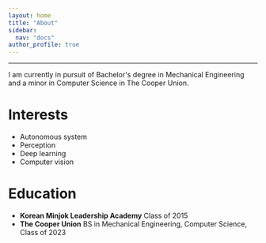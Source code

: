 ```yaml
---
layout: home
title: "About"
sidebar:
  nav: "docs"
author_profile: true
---
```


---
I am currently in pursuit of Bachelor's degree in Mechanical Engineering and a minor in Computer Science in The Cooper Union.

# Interests
- Autonomous system
- Perception
- Deep learning
- Computer vision

# Education
- **Korean Minjok Leadership Academy** Class of 2015
- **The Cooper Union** BS in Mechanical Engineering, Computer Science, Class of 2023